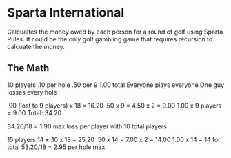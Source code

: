 # Sparta International 
Calcualtes the money owed by each person for a round of golf using Sparta Rules.
It could be the only golf gambling game that requires recursion to calcuate the money.

## The Math
10 players
.10 per hole
.50 per 9
1.00 total
Everyone plays everyone
One guy losses every hole

.90 (lost to 9 players) x 18 = 16.20
.50 x 9 = 4.50 x 2 = 9.00
1.00 x 9 players = 9.00
Total:  34.20

34.20/18 = 1.90 max loss per player with 10 total players

15 players
14 x .10 x 18 = 25.20
.50 x 14 = 7.00 x 2 = 14.00
1.00 x 14  = 14 for total
53.20/18  = 2.95 per hole max
